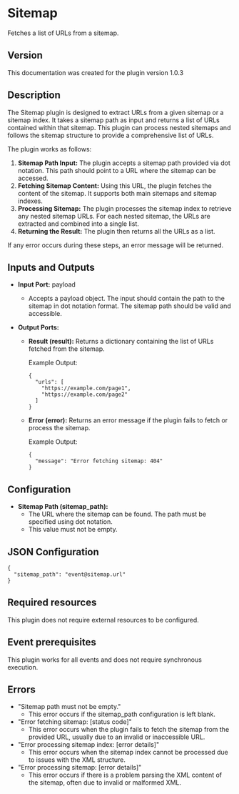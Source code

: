 # Sitemap

Fetches a list of URLs from a sitemap.

## Version

This documentation was created for the plugin version 1.0.3

## Description

The Sitemap plugin is designed to extract URLs from a given sitemap or a sitemap index. It takes a sitemap path as input and returns a list of URLs contained within that sitemap. This plugin can process nested sitemaps and follows the sitemap structure to provide a comprehensive list of URLs.

The plugin works as follows:

1. **Sitemap Path Input:** The plugin accepts a sitemap path provided via dot notation. This path should point to a URL where the sitemap can be accessed.
2. **Fetching Sitemap Content:** Using this URL, the plugin fetches the content of the sitemap. It supports both main sitemaps and sitemap indexes.
3. **Processing Sitemap:** The plugin processes the sitemap index to retrieve any nested sitemap URLs. For each nested sitemap, the URLs are extracted and combined into a single list.
4. **Returning the Result:** The plugin then returns all the URLs as a list.

If any error occurs during these steps, an error message will be returned.

## Inputs and Outputs

* **Input Port:** payload

  * Accepts a payload object. The input should contain the path to the sitemap in dot notation format. The sitemap path should be valid and accessible.

* **Output Ports:**

  * **Result (result):** Returns a dictionary containing the list of URLs fetched from the sitemap.

    Example Output:

    ```
    {
      "urls": [
        "https://example.com/page1",
        "https://example.com/page2"
      ]
    }
    ```

  * **Error (error):** Returns an error message if the plugin fails to fetch or process the sitemap.

    Example Output:

    ```
    {
      "message": "Error fetching sitemap: 404"
    }
    ```

## Configuration

*  **Sitemap Path (sitemap_path):**
   *  The URL where the sitemap can be found. The path must be specified using dot notation.
   * This value must not be empty.
 
## JSON Configuration

```
{
  "sitemap_path": "event@sitemap.url"
}
```

## Required resources

This plugin does not require external resources to be configured.

## Event prerequisites

This plugin works for all events and does not require synchronous execution.

## Errors

* "Sitemap path must not be empty."
  * This error occurs if the sitemap_path configuration is left blank.
* "Error fetching sitemap: [status code]"
  * This error occurs when the plugin fails to fetch the sitemap from the provided URL, usually due to an invalid or inaccessible URL.
* "Error processing sitemap index: [error details]"
  * This error occurs when the sitemap index cannot be processed due to issues with the XML structure.
* "Error processing sitemap: [error details]"
  * This error occurs if there is a problem parsing the XML content of the sitemap, often due to invalid or malformed XML.
